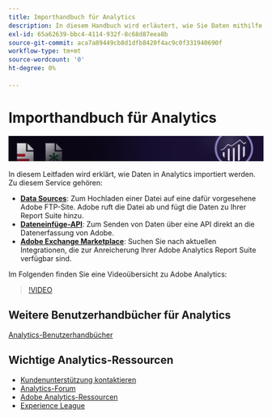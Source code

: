 ```yaml
---
title: Importhandbuch für Analytics
description: In diesem Handbuch wird erläutert, wie Sie Daten mithilfe von Datenquellen, der Dateneinfügungs-API und Data Connectors in Analytics aufnehmen können.
exl-id: 65a62639-bbc4-4114-932f-8c68d87eea8b
source-git-commit: aca7a89449cb8d1dfb8420f4ac9c0f331940690f
workflow-type: tm+mt
source-wordcount: '0'
ht-degree: 0%

---
```


# Importhandbuch für Analytics

![Banner](../../assets/doc_banner_import.png)

In diesem Leitfaden wird erklärt, wie Daten in Analytics importiert werden. Zu diesem Service gehören:

* **[Data Sources](c-data-sources/datasrc-home.md)**: Zum Hochladen einer Datei auf eine dafür vorgesehene Adobe FTP-Site. Adobe ruft die Datei ab und fügt die Daten zu Ihrer Report Suite hinzu.
* **[Dateneinfüge-API](c-data-insertion-api/c-data-insertion-api.md)**: Zum Senden von Daten über eine API direkt an die Datenerfassung von Adobe.
* **[Adobe Exchange Marketplace](https://exchange.adobe.com/experiencecloud.analytics.html#product)**: Suchen Sie nach aktuellen Integrationen, die zur Anreicherung Ihrer Adobe Analytics Report Suite verfügbar sind.

Im Folgenden finden Sie eine Videoübersicht zu Adobe Analytics:

>[!VIDEO](https://video.tv.adobe.com/v/27429/?quality=12)

## Weitere Benutzerhandbücher für Analytics

[Analytics-Benutzerhandbücher](https://experienceleague.adobe.com/docs/analytics.html?lang=de)

## Wichtige Analytics-Ressourcen

* [Kundenunterstützung kontaktieren](https://helpx.adobe.com/de/contact/enterprise-support.ec.html)
* [Analytics-Forum](https://forums.adobe.com/community/experience-cloud/analytics-cloud/analytics)
* [Adobe Analytics-Ressourcen](https://experienceleaguecommunities.adobe.com/t5/adobe-analytics-discussions/adobe-analytics-resources/m-p/276666?profile.language=de)
* [Experience League](https://experienceleague.adobe.com/?lang=de#home)
